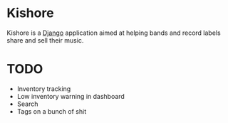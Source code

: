 Kishore
=======

Kishore is a [Django](http://www.djangoproject.com) application aimed at helping bands and record labels share and sell their music.

TODO
====

- Inventory tracking
- Low inventory warning in dashboard
- Search
- Tags on a bunch of shit